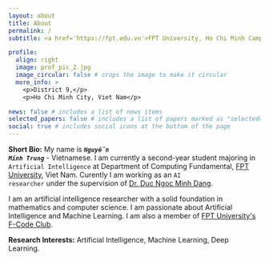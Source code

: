 ```yaml
---
layout: about
title: About
permalink: /
subtitle: <a href='https://fpt.edu.vn'>FPT University, Ho Chi Minh Campus.</a>

profile:
  align: right
  image: prof_pic_2.jpg
  image_circular: false # crops the image to make it circular
  more_info: >
    <p>District 9,</p>
    <p>Ho Chi Minh City, Viet Nam</p>

news: false # includes a list of news items
selected_papers: false # includes a list of papers marked as "selected={true}"
social: true # includes social icons at the bottom of the page
---
```


**Short Bio:** My name is **<code><b><i>Nguyễn Minh Trung</i></b></code>** - Vietnamese. I am currently a second-year student majoring in <code>Artificial Intelligence</code> at Department of Computing Fundamental, <a href="https://fpt.edu.vn">FPT University</a>, Viet Nam. Curently I am working as an <code>AI researcher</code> under the supervision of <a href="https://dnmduc.github.io/">Dr. Duc Ngoc Minh Dang</a>. 

I am an artificial intelligence researcher with a solid foundation in mathematics and computer science. I am passionate about Artificial Intelligence and Machine Learning. I am also a member of <a href="https://f-code.tech/">FPT University's F-Code Club</a>.

**Research Interests:** Artificial Intelligence, Machine Learning, Deep Learning.